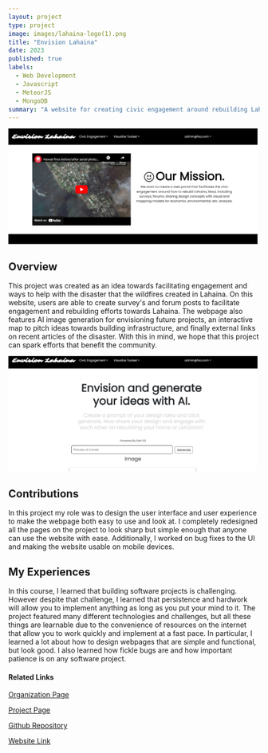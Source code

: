 ```yaml
---
layout: project
type: project
image: images/lahaina-logo(1).png
title: "Envision Lahaina"
date: 2023
published: true
labels:
  - Web Development
  - Javascript
  - MeteorJS
  - MongoDB
summary: "A website for creating civic engagement around rebuilding Lahaina."
---
```


<img width="500px" class="img-fluid" src="../images/envision-lahaina-page.png">

## Overview

This project was created as an idea towards facilitating engagement and ways to help with the disaster that the wildfires created in Lahaina. On this website, users are able to create survey's and forum posts to facilitate engagement and rebuilding efforts towards Lahaina. The webpage also features AI image generation for envisioning future projects, an interactive map to pitch ideas towards building infrastructure, and finally external links on recent articles of the disaster. With this in mind, we hope that this project can spark efforts that benefit the community.

<img width="500px" class="img-fluid" src="../images/generative-ai.png">

## Contributions

In this project my role was to design the user interface and user experience to make the webpage both easy to use and look at. I completely redesigned all the pages on the project to look sharp but simple enough that anyone can use the website with ease. Additionally, I worked on bug fixes to the UI and making the website usable on mobile devices.

## My Experiences

In this course, I learned that building software projects is challenging. However despite that challenge, I learned that persistence and hardwork will allow you to implement anything as long as you put your mind to it. The project featured many different technologies and challenges, but all these things are learnable due to the convenience of resources on the internet that allow you to work quickly and implement at a fast pace. In particular, I learned a lot about how to design webpages that are simple and functional, but look good. I also learned how fickle bugs are and how important patience is on any software project.

#### Related Links

<a href="https://github.com/envision-lahaina/">Organization Page</a>

<a href="https://envision-lahaina.github.io/envision-lahaina-/">Project Page</a>

<a href="https://github.com/envision-lahaina/envision-lahaina-app/">Github Repository </a>

<a href="https://envisionlahaina.com/">Website Link </a>

